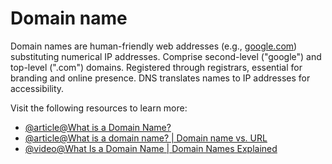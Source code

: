 # Domain name

Domain names are human-friendly web addresses (e.g., [google.com](http://google.com)) substituting numerical IP addresses. Comprise second-level ("google") and top-level (".com") domains. Registered through registrars, essential for branding and online presence. DNS translates names to IP addresses for accessibility.

Visit the following resources to learn more:

- [@article@What is a Domain Name?](https://developer.mozilla.org/en-US/docs/Learn_web_development/Howto/Web_mechanics/What_is_a_domain_name)
- [@article@What is a domain name? | Domain name vs. URL](https://www.cloudflare.com/en-gb/learning/dns/glossary/what-is-a-domain-name/)
- [@video@What Is a Domain Name | Domain Names Explained](https://www.youtube.com/watch?v=lMHzpBwPuG8)